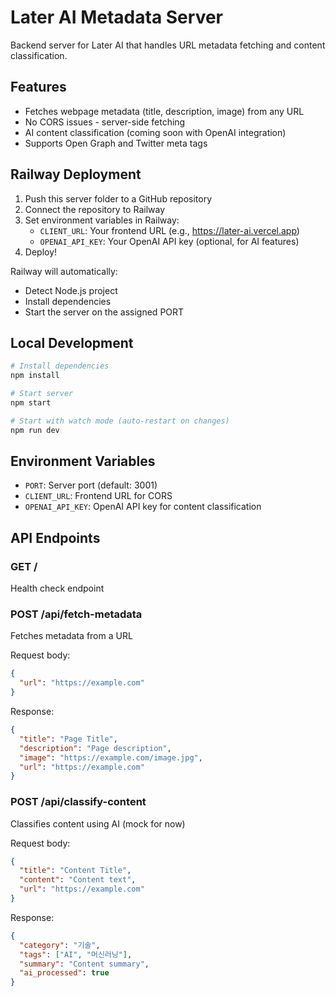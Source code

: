 # Later AI Metadata Server

Backend server for Later AI that handles URL metadata fetching and content classification.

## Features

- Fetches webpage metadata (title, description, image) from any URL
- No CORS issues - server-side fetching
- AI content classification (coming soon with OpenAI integration)
- Supports Open Graph and Twitter meta tags

## Railway Deployment

1. Push this server folder to a GitHub repository
2. Connect the repository to Railway
3. Set environment variables in Railway:
   - `CLIENT_URL`: Your frontend URL (e.g., https://later-ai.vercel.app)
   - `OPENAI_API_KEY`: Your OpenAI API key (optional, for AI features)
4. Deploy!

Railway will automatically:
- Detect Node.js project
- Install dependencies
- Start the server on the assigned PORT

## Local Development

```bash
# Install dependencies
npm install

# Start server
npm start

# Start with watch mode (auto-restart on changes)
npm run dev
```

## Environment Variables

- `PORT`: Server port (default: 3001)
- `CLIENT_URL`: Frontend URL for CORS
- `OPENAI_API_KEY`: OpenAI API key for content classification

## API Endpoints

### GET /
Health check endpoint

### POST /api/fetch-metadata
Fetches metadata from a URL

Request body:
```json
{
  "url": "https://example.com"
}
```

Response:
```json
{
  "title": "Page Title",
  "description": "Page description",
  "image": "https://example.com/image.jpg",
  "url": "https://example.com"
}
```

### POST /api/classify-content
Classifies content using AI (mock for now)

Request body:
```json
{
  "title": "Content Title",
  "content": "Content text",
  "url": "https://example.com"
}
```

Response:
```json
{
  "category": "기술",
  "tags": ["AI", "머신러닝"],
  "summary": "Content summary",
  "ai_processed": true
}
```